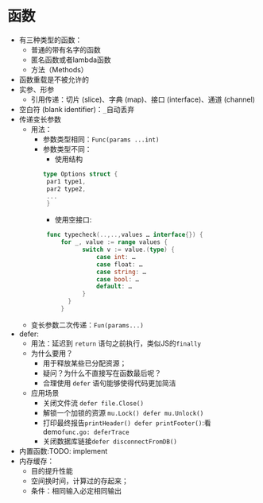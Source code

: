 # 函数

- 有三种类型的函数：  
  - 普通的带有名字的函数
  - 匿名函数或者lambda函数
  - 方法（Methods）
- 函数重载是不被允许的
- 实参、形参
  - 引用传递：切片 (slice)、字典 (map)、接口 (interface)、通道 (channel)
- 空白符 (blank identifier)：`_`自动丢弃
- 传递变长参数
  - 用法：
    - 参数类型相同：`Func(params ...int)`
    - 参数类型不同：
      - 使用结构
       ```go
       type Options struct {
        par1 type1,
        par2 type2,
        ...
        }
       ```
      - 使用空接口:
       ```go
        func typecheck(..,..,values … interface{}) {
            for _, value := range values {
                  switch v := value.(type) {
                      case int: …
                      case float: …
                      case string: …
                      case bool: …
                      default: …
                  }
              }
            }
        ```
  - 变长参数二次传递：`Fun(params...)`
- defer:
  - 用法：延迟到 `return` 语句之前执行，类似JS的`finally`
  - 为什么要用？
    - 用于释放某些已分配资源；
    - 疑问？为什么不直接写在函数最后呢？
    - 合理使用 `defer` 语句能够使得代码更加简洁
  - 应用场景
    - 关闭文件流 `defer file.Close()`
    - 解锁一个加锁的资源 `mu.Lock() defer mu.Unlock()`
    - 打印最终报告`printHeader() defer printFooter()`:看demo`func.go: deferTrace`
    - 关闭数据库链接`defer disconnectFromDB()`
- 内置函数:TODO: implement
- 内存缓存：
  - 目的提升性能
  - 空间换时间，计算过的存起来；
  - 条件：相同输入必定相同输出